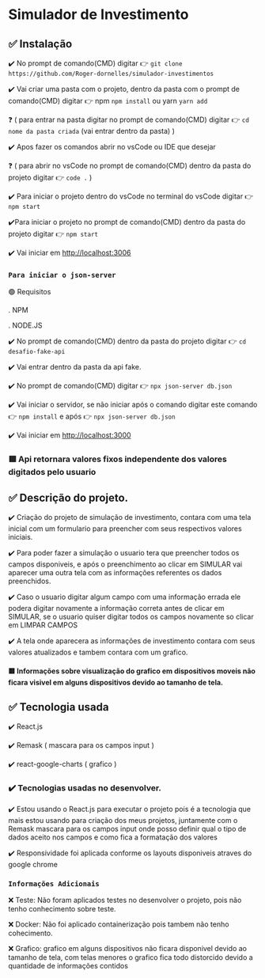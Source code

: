 # Simulador de Investimento

## :white_check_mark: Instalação

:heavy_check_mark: No prompt de comando(CMD) digitar :point_right: `git clone https://github.com/Roger-dornelles/simulador-investimentos `

:heavy_check_mark: Vai criar uma pasta com o projeto, dentro da pasta com o prompt de comando(CMD) digitar :point_right: npm `npm install` ou yarn `yarn add`

:question: ( para entrar na pasta digitar no prompt de comando(CMD) digitar :point_right: `cd nome da pasta criada`  (vai entrar dentro da pasta) )

:heavy_check_mark: Apos fazer os comandos abrir no vsCode ou IDE que desejar

:question: ( para abrir no vsCode no prompt de comando(CMD) dentro da pasta do projeto digitar :point_right: `code .` )

:heavy_check_mark: Para iniciar o projeto dentro do vsCode no terminal do vsCode digitar :point_right: ` npm start`

:heavy_check_mark:Para iniciar o projeto no prompt de comando(CMD) dentro da pasta do projeto digitar :point_right: `npm start`

:heavy_check_mark: Vai iniciar em [http://localhost:3006](http://localhost:3006)

### `Para iniciar o json-server`

:green_circle: Requisitos 

. NPM

. NODE.JS

:heavy_check_mark: No prompt de comando(CMD) dentro da pasta do projeto digitar :point_right: `cd desafio-fake-api`

:heavy_check_mark: Vai entrar dentro da pasta da api fake.

:heavy_check_mark: No prompt de comando(CMD) digitar :point_right: `npx json-server db.json`

:heavy_check_mark: Vai iniciar o servidor, se não iniciar após o comando digitar este comando :point_right: `npm install`  e após :point_right: `npx json-server db.json`

:heavy_check_mark: Vai iniciar em [http://localhost:3000](http://localhost:3000)

### :red_square: Api retornara valores fixos independente dos valores digitados pelo usuario


## :white_check_mark: Descrição do projeto.

:heavy_check_mark: Criação do projeto de simulação de investimento, contara com uma tela inicial com um formulario para preencher com seus respectivos valores iniciais.

:heavy_check_mark: Para poder fazer a simulação o usuario tera que preencher todos os campos disponiveis, e após o preenchimento ao clicar em SIMULAR vai aparecer uma outra tela com as informações referentes os dados preenchidos.

:heavy_check_mark: Caso o usuario digitar algum campo com uma informação errada ele podera digitar novamente a informação correta antes de clicar em SIMULAR, se o usuario quiser digitar todos os campos novamente so clicar em LIMPAR CAMPOS

:heavy_check_mark: A tela onde aparecera as informações de investimento contara com seus valores atualizados e tambem contara com um grafico.

#### :red_square: Informações sobre visualização do grafico em dispositivos moveis não ficara visivel em alguns dispositivos devido ao tamanho de tela.



## :white_check_mark: Tecnologia usada

:heavy_check_mark: React.js

:heavy_check_mark: Remask ( mascara para os campos input )

:heavy_check_mark: react-google-charts ( grafico )

### :heavy_check_mark: Tecnologias usadas no desenvolver.

:heavy_check_mark: Estou usando o React.js para executar o projeto pois é a tecnologia que mais estou usando para criação dos meus projetos, juntamente com o Remask mascara para os campos input onde posso definir qual o tipo de dados aceito nos campos e como fica a formatação dos valores

:heavy_check_mark: Responsividade foi aplicada conforme os layouts disponiveis atraves do google chrome


### `Informações Adicionais `

:x: Teste:  Não foram aplicados testes no desenvolver o projeto, pois não tenho conhecimento sobre teste.

:x: Docker: Não foi aplicado containerização pois tambem não tenho cohecimento.
 
:x: Grafico: grafico em alguns dispositivos não ficara disponivel devido ao tamanho de tela, com telas menores o grafico fica todo distorcido devido a quantidade de informações contidos 


